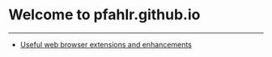 <style type="text/css">
@import url(https://pfahlr.github.io/default.css);
</style>
# Welcome to pfahlr.github.io

---

- [Useful web browser extensions and enhancements](./browser-extensions-enhancements)

